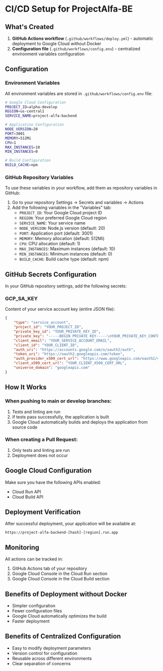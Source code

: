 # CI/CD Setup for ProjectAlfa-BE

## What's Created

1. **GitHub Actions workflow** (`.github/workflows/deploy.yml`) - automatic deployment to Google Cloud without Docker
2. **Configuration file** (`.github/workflows/config.env`) - centralized environment variables configuration

## Configuration

### Environment Variables

All environment variables are stored in `.github/workflows/config.env` file:

```bash
# Google Cloud Configuration
PROJECT_ID=alpha-develop
REGION=us-central1
SERVICE_NAME=project-alfa-backend

# Application Configuration
NODE_VERSION=20
PORT=3001
MEMORY=512Mi
CPU=1
MAX_INSTANCES=10
MIN_INSTANCES=0

# Build Configuration
BUILD_CACHE=npm
```

### GitHub Repository Variables

To use these variables in your workflow, add them as repository variables in GitHub:

1. Go to your repository Settings → Secrets and variables → Actions
2. Add the following variables in the "Variables" tab:
   - `PROJECT_ID`: Your Google Cloud project ID
   - `REGION`: Your preferred Google Cloud region
   - `SERVICE_NAME`: Your service name
   - `NODE_VERSION`: Node.js version (default: 20)
   - `PORT`: Application port (default: 3001)
   - `MEMORY`: Memory allocation (default: 512Mi)
   - `CPU`: CPU allocation (default: 1)
   - `MAX_INSTANCES`: Maximum instances (default: 10)
   - `MIN_INSTANCES`: Minimum instances (default: 0)
   - `BUILD_CACHE`: Build cache type (default: npm)

## GitHub Secrets Configuration

In your GitHub repository settings, add the following secrets:

### GCP_SA_KEY

Content of your service account key (entire JSON file):

```json
{
	"type": "service_account",
	"project_id": "YOUR_PROJECT_ID",
	"private_key_id": "YOUR_PRIVATE_KEY_ID",
	"private_key": "-----BEGIN PRIVATE KEY-----\nYOUR_PRIVATE_KEY_CONTENT\n-----END PRIVATE KEY-----\n",
	"client_email": "YOUR_SERVICE_ACCOUNT_EMAIL",
	"client_id": "YOUR_CLIENT_ID",
	"auth_uri": "https://accounts.google.com/o/oauth2/auth",
	"token_uri": "https://oauth2.googleapis.com/token",
	"auth_provider_x509_cert_url": "https://www.googleapis.com/oauth2/v1/certs",
	"client_x509_cert_url": "YOUR_CLIENT_X509_CERT_URL",
	"universe_domain": "googleapis.com"
}
```

## How It Works

### When pushing to main or develop branches:

1. Tests and linting are run
2. If tests pass successfully, the application is built
3. Google Cloud automatically builds and deploys the application from source code

### When creating a Pull Request:

1. Only tests and linting are run
2. Deployment does not occur

## Google Cloud Configuration

Make sure you have the following APIs enabled:

- Cloud Run API
- Cloud Build API

## Deployment Verification

After successful deployment, your application will be available at:

```
https://project-alfa-backend-[hash]-[region].run.app
```

## Monitoring

All actions can be tracked in:

1. GitHub Actions tab of your repository
2. Google Cloud Console in the Cloud Run section
3. Google Cloud Console in the Cloud Build section

## Benefits of Deployment without Docker

- Simpler configuration
- Fewer configuration files
- Google Cloud automatically optimizes the build
- Faster deployment

## Benefits of Centralized Configuration

- Easy to modify deployment parameters
- Version control for configuration
- Reusable across different environments
- Clear separation of concerns
